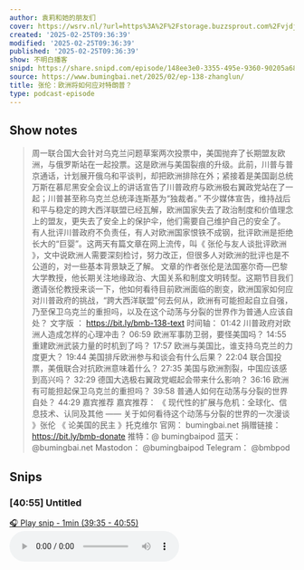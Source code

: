 ```yaml
---
author: 袁莉和她的朋友们
cover: https://wsrv.nl/?url=https%3A%2F%2Fstorage.buzzsprout.com%2Fvjdjwv6ksgb3vyo6dvabtlftmjhq%3F.jpg&w=200&h=200
created: '2025-02-25T09:36:39'
modified: '2025-02-25T09:36:39'
published: '2025-02-25T09:36:39'
show: 不明白播客
snipd: https://share.snipd.com/episode/148ee3e0-3355-495e-9360-90205a68b3f2
source: https://www.bumingbai.net/2025/02/ep-138-zhanglun/
title: 张伦：欧洲将如何应对特朗普？
type: podcast-episode
---
```



## Show notes
> 周一联合国大会针对乌克兰问题草案两次投票中，美国抛弃了长期盟友欧洲，与俄罗斯站在一起投票。这是欧洲与美国裂痕的升级。此前，川普与普京通话，计划展开俄乌和平谈判，却把欧洲排除在外；紧接着是美国副总统万斯在慕尼黑安全会议上的讲话宣告了川普政府与欧洲极右翼政党站在了一起；川普甚至称乌克兰总统泽连斯基为“独裁者。”  不少媒体宣告，维持战后和平与稳定的跨大西洋联盟已经瓦解，欧洲国家失去了政治制度和价值理念上的盟友，更失去了安全上的保护伞，他们需要自己维护自己的安全了。  有人批评川普政府不负责任，有人对欧洲国家恨铁不成钢，批评欧洲是拒绝长大的“巨婴”。这两天有篇文章在网上流传，叫《 张伦与友人谈批评欧洲 》，文中说欧洲人需要深刻检讨，努力改正，但很多人对欧洲的批评也是不公道的，对一些基本背景缺乏了解。  文章的作者张伦是法国塞尔奇—巴黎大学教授，他长期关注地缘政治、大国关系和制度文明转型。这期节目我们邀请张伦教授来谈一下，他如何看待目前欧洲面临的剧变，欧洲国家如何应对川普政府的挑战，“跨大西洋联盟”何去何从，欧洲有可能担起自立自强，乃至保卫乌克兰的重担吗，以及在这个动荡与分裂的世界作为普通人应该自处？   文字版 ： https://bit.ly/bmb-138-text    时间轴：   01:42 川普政府对欧洲人造成怎样的心理冲击？ 06:59 欧洲军事防卫弱，要怪美国吗？ 14:55 重建欧洲武装力量的时机到了吗？ 17:57 欧洲与美国比，谁支持乌克兰的力度更大？ 19:44 美国排斥欧洲参与和谈会有什么后果？ 22:04 联合国投票，美俄联合对抗欧洲意味着什么？ 27:35 美国与欧洲割裂，中国应该感到高兴吗？ 32:29 德国大选极右翼政党崛起会带来什么影响？ 36:16 欧洲有可能担起保卫乌克兰的重担吗？ 39:58 普通人如何在动荡与分裂的世界自处？ 44:29 嘉宾推荐  嘉宾推荐： 《 现代性的扩展与危机：全球化、信息技术、认同及其他 —— 关于如何看待这个动荡与分裂的世界的一次漫谈 》张伦 《 论美国的民主 》托克维尔
> 官网： bumingbai.net  捐赠链接： https://bit.ly/bmb-donate  推特：@ bumingbaipod  蓝天： @bumingbai.net  Mastodon： @bumingbaipod  Telegram： @bmbpod

## Snips
### [40:55] Untitled
[🎧 Play snip - 1min️ (39:35 - 40:55)](https://share.snipd.com/snip/e874e316-561a-4447-a1c3-b28038f497c6)
<audio controls> <source src="https://www.buzzsprout.com/1982525/episodes/16693462-.mp3#t=39:35,40:55"> </audio>
